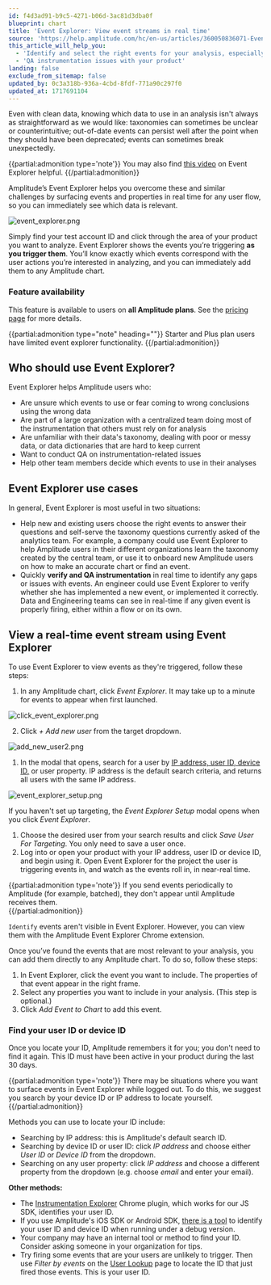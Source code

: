 ```yaml
---
id: f4d3ad91-b9c5-4271-b06d-3ac81d3dba0f
blueprint: chart
title: 'Event Explorer: View event streams in real time'
source: 'https://help.amplitude.com/hc/en-us/articles/360050836071-Event-Explorer-View-event-streams-in-real-time'
this_article_will_help_you:
  - 'Identify and select the right events for your analysis, especially when your events are not clearly labeled'
  - 'QA instrumentation issues with your product'
landing: false
exclude_from_sitemap: false
updated_by: 0c3a318b-936a-4cbd-8fdf-771a90c297f0
updated_at: 1717691104
---
```

Even with clean data, knowing which data to use in an analysis isn't always as straightforward as we would like: taxonomies can sometimes be unclear or counterintuitive; out-of-date events can persist well after the point when they should have been deprecated; events can sometimes break unexpectedly.

{{partial:admonition type='note'}}
You may also find [this video](https://academy.amplitude.com/use-event-explorer-to-learn-about-your-taxonomy/1311428) on Event Explorer helpful.
{{/partial:admonition}}

Amplitude’s Event Explorer helps you overcome these and similar challenges by surfacing events and properties in real time for any user flow, so you can immediately see which data is relevant.

![event_explorer.png](/docs/output/img/charts/event-explorer-png.png)

Simply find your test account ID and click through the area of your product you want to analyze. Event Explorer shows the events you’re triggering **as you trigger them**. You’ll know exactly which events correspond with the user actions you’re interested in analyzing, and you can immediately add them to any Amplitude chart.

### Feature availability

This feature is available to users on **all Amplitude plans**. See the [pricing page](https://amplitude.com/pricing) for more details.

{{partial:admonition type="note" heading=""}}
Starter and Plus plan users have limited event explorer functionality.
{{/partial:admonition}}

## Who should use Event Explorer?

Event Explorer helps Amplitude users who: 

* Are unsure which events to use or fear coming to wrong conclusions using the wrong data
* Are part of a large organization with a centralized team doing most of the instrumentation that others must rely on for analysis
* Are unfamiliar with their data's taxonomy, dealing with poor or messy data, or data dictionaries that are hard to keep current
* Want to conduct QA on instrumentation-related issues
* Help other team members decide which events to use in their analyses

## Event Explorer use cases

In general, Event Explorer is most useful in two situations:

* Help new and existing users choose the right events to answer their questions and self-serve the taxonomy questions currently asked of the analytics team. For example, a company could use Event Explorer to help Amplitude users in their different organizations learn the taxonomy created by the central team, or use it to onboard new Amplitude users on how to make an accurate chart or find an event.
* Quickly **verify and QA instrumentation** in real time to identify any gaps or issues with events. An engineer could use Event Explorer to verify whether she has implemented a new event, or implemented it correctly. Data and Engineering teams can see in real-time if any given event is properly firing, either within a flow or on its own.

## View a real-time event stream using Event Explorer

To use Event Explorer to view events as they're triggered, follow these steps:

1. In any Amplitude chart, click *Event Explorer*. It may take up to a minute for events to appear when first launched.

![click_event_explorer.png](/docs/output/img/charts/click-event-explorer-png.png)

2. Click *+* *Add new user* from the target dropdown.

![add_new_user2.png](/docs/output/img/charts/add-new-user2-png.png)

1. In the modal that opens, search for a user by [IP address, user ID, device ID,](#find-your-user-id-or-device-id) or user property. IP address is the default search criteria, and returns all users with the same IP address.

![event_explorer_setup.png](/docs/output/img/charts/event-explorer-setup-png.png)

If you haven't set up targeting, the *Event Explorer Setup* modal opens when you click *Event Explorer*.

1. Choose the desired user from your search results and click *Save User For Targeting*. You only need to save a user once.
2. Log into or open your product with your IP address, user ID or device ID, and begin using it. Open Event Explorer for the project the user is triggering events in, and watch as the events roll in, in near-real time.   
  
{{partial:admonition type='note'}}
If you send events periodically to Amplitude (for example, batched), they don't appear until Amplitude receives them.   
{{/partial:admonition}}

`Identify` events aren't visible in Event Explorer. However, you can view them with the Amplitude Event Explorer Chrome extension.

Once you’ve found the events that are most relevant to your analysis, you can add them directly to any Amplitude chart. To do so, follow these steps:

1. In Event Explorer, click the event you want to include. The properties of that event appear in the right frame.
2. Select any properties you want to include in your analysis. (This step is optional.)
3. Click *Add Event to Chart* to add this event.

### Find your user ID or device ID

Once you locate your ID, Amplitude remembers it for you; you don't need to find it again. This ID must have been active in your product during the last 30 days.

{{partial:admonition type='note'}}
There may be situations where you want to surface events in Event Explorer while logged out. To do this, we suggest you search by your device ID or IP address to locate yourself.
{{/partial:admonition}}

Methods you can use to locate your ID include:

* Searching by IP address: this is Amplitude's default search ID.
* Searching by device ID or user ID: click *IP address* and choose either *User ID* or *Device ID* from the dropdown.
* Searching on any user property: click *IP address* and choose a different property from the dropdown (e.g. choose *email* and enter your email).

**Other methods:**

* The [Instrumentation Explorer](/docs/data/chrome-extension-debug) Chrome plugin, which works for our JS SDK, identifies your user ID.
* If you use Amplitude's iOS SDK or Android SDK, [there is a tool](https://www.docs.developers.amplitude.com/data/debugger/) to identify your user ID and device ID when running under a debug version.
* Your company may have an internal tool or method to find your ID. Consider asking someone in your organization for tips.
* Try firing some events that are your users are unlikely to trigger. Then use *Filter by events* on the [User Lookup](/docs/analytics/user-data-lookup) page to locate the ID that just fired those events. This is your user ID.